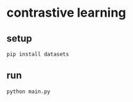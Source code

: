 # contrastive learning

## setup

```shell
pip install datasets
```

## run

```shell
python main.py
```
